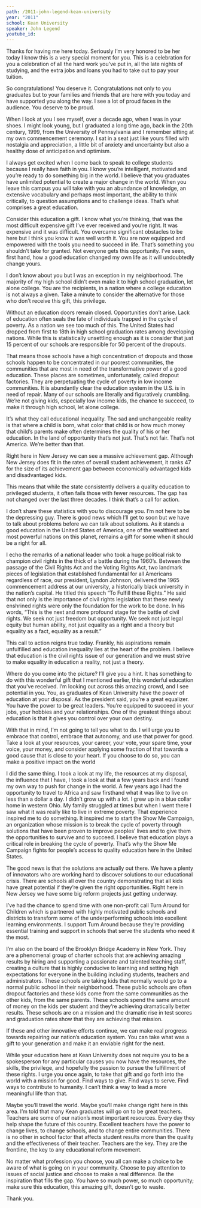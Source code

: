 ```yaml
---
path: /2011-john-legend-kean-university
year: "2011"
school: Kean University
speaker: John Legend
youtube_id: 
---
```


Thanks for having me here today. Seriously I’m very honored to be her today I know this is a very special moment for you. This is a celebration for you a celebration of all the hard work you’ve put in, all the late nights of studying, and the extra jobs and loans you had to take out to pay your tuition.

So congratulations! You deserve it. Congratulations not only to you graduates but to your families and friends that are here with you today and have supported you along the way. I see a lot of proud faces in the audience. You deserve to be proud.

When I look at you I see myself, over a decade ago, when I was in your shoes. I might look young, but I graduated a long time ago, back in the 20th century, 1999, from the University of Pennsylvania and I remember sitting at my own commencement ceremony. I sat in a seat just like yours filled with nostalgia and appreciation, a little bit of anxiety and uncertainty but also a healthy dose of anticipation and optimism.

I always get excited when I come back to speak to college students because I really have faith in you. I know you’re intelligent, motivated and you’re ready to do something big in the world. I believe that you graduates have unlimited potential to create a major change in the world. When you leave this campus you will take with you an abundance of knowledge, an extensive vocabulary and perhaps most important, the ability to think critically, to question assumptions and to challenge ideas. That’s what comprises a great education.

Consider this education a gift. I know what you’re thinking, that was the most difficult expensive gift I’ve ever received and you’re right. It was expensive and it was difficult. You overcame significant obstacles to be here but I think you know it was well worth it. You are now equipped and empowered with the tools you need to succeed in life. That’s something you shouldn’t take for granted. Not everyone gets this opportunity. I’ve seen, first hand, how a good education changed my own life as it will undoubtedly change yours.

I don’t know about you but I was an exception in my neighborhood. The majority of my high school didn’t even make it to high school graduation, let alone college. You are the recipients, in a nation where a college education is not always a given. Take a minute to consider the alternative for those who don’t receive this gift, this privilege.

Without an education doors remain closed. Opportunities don’t arise. Lack of education often seals the fate of individuals trapped in the cycle of poverty. As a nation we see too much of this. The United States had dropped from first to 18th in high school graduation rates among developing nations. While this is statistically unsettling enough as it is consider that just 15 percent of our schools are responsible for 50 percent of the dropouts.

That means those schools have a high concentration of dropouts and those schools happen to be concentrated in our poorest communities, the communities that are most in need of the transformative power of a good education. These places are sometimes, unfortunately, called dropout factories. They are perpetuating the cycle of poverty in low income communities. It is abundantly clear the education system in the U.S. is in need of repair. Many of our schools are literally and figuratively crumbling. We’re not giving kids, especially low income kids, the chance to succeed, to make it through high school, let alone college.

It’s what they call educational inequality. The sad and unchangeable reality is that where a child is born, what color that child is or how much money that child’s parents make often determines the quality of his or her education. In the land of opportunity that’s not just. That’s not fair. That’s not America. We’re better than that.

Right here in New Jersey we can see a massive achievement gap. Although New Jersey does fit in the rates of overall student achievement, it ranks 47 for the size of its achievement gap between economically advantaged kids and disadvantaged kids.

This means that while the state consistently delivers a quality education to privileged students, it often fails those with fewer resources. The gap has not changed over the last three decades. I think that’s a call for action.

I don’t share these statistics with you to discourage you. I’m not here to be the depressing guy. There is good news which I’ll get to soon but we have to talk about problems before we can talk about solutions. As it stands a good education in the United States of America, one of the wealthiest and most powerful nations on this planet, remains a gift for some when it should be a right for all.

I echo the remarks of a national leader who took a huge political risk to champion civil rights in the thick of a battle during the 1960’s. Between the passage of the Civil Rights Act and the Voting Rights Act, two landmark pieces of legislation that established fundamental for all Americans regardless of race, our president, Lyndon Johnson, delivered the 1965 commencement address at our university, a historically black university in the nation’s capital. He titled this speech “To Fulfill these Rights.” He said that not only is the importance of civil rights legislation that these newly enshrined rights were only the foundation for the work to be done. In his words, “This is the next and more profound stage for the battle of civil rights. We seek not just freedom but opportunity. We seek not just legal equity but human ability, not just equality as a right and a theory but equality as a fact, equality as a result.”

This call to action reigns true today. Frankly, his aspirations remain unfulfilled and education inequality lies at the heart of the problem. I believe that education is the civil rights issue of our generation and we must strive to make equality in education a reality, not just a theory.

Where do you come into the picture? I’ll give you a hint. It has something to do with this wonderful gift that I mentioned earlier, this wonderful education that you’ve received. I’m looking out across this amazing crowd, and I see potential in you. You, as graduates of Kean University have the power of education at your disposal. As the president said, you’re a great equalizer. You have the power to be great leaders. You’re equipped to succeed in your jobs, your hobbies and your relationships. One of the greatest things about education is that it gives you control over your own destiny.

With that in mind, I’m not going to tell you what to do. I will urge you to embrace that control, embrace that autonomy, and use that power for good. Take a look at your resources, your career, your vote, your spare time, your voice, your money, and consider applying some fraction of that towards a good cause that is close to your heart. If you choose to do so, you can make a positive impact on the world

I did the same thing. I took a look at my life, the resources at my disposal, the influence that I have, I took a look at that a few years back and I found my own way to push for change in the world. A few years ago I had the opportunity to travel to Africa and saw firsthand what it was like to live on less than a dollar a day. I didn’t grow up with a lot. I grew up in a blue collar home in western Ohio. My family struggled at times but when I went there I saw what it was really like to live in extreme poverty. That experience inspired me to do something. It inspired me to start the Show Me Campaign, an organization whose mission is to break the cycle of poverty through solutions that have been proven to improve peoples’ lives and to give them the opportunities to survive and to succeed. I believe that education plays a critical role in breaking the cycle of poverty. That’s why the Show Me Campaign fights for people’s access to quality education here in the United States.

The good news is that the solutions are actually out there. We have a plenty of innovators who are working hard to discover solutions to our educational crisis. There are schools all over the country demonstrating that all kids have great potential if they’re given the right opportunities. Right here in New Jersey we have some big reform projects just getting underway.

I’ve had the chance to spend time with one non-profit call Turn Around for Children which is partnered with highly motivated public schools and districts to transform some of the underperforming schools into excellent learning environments. I support Turn Around because they’re providing essential training and support in schools that serve the students who need it the most.

I’m also on the board of the Brooklyn Bridge Academy in New York. They are a phenomenal group of charter schools that are achieving amazing results by hiring and supporting a passionate and talented teaching staff, creating a culture that is highly conducive to learning and setting high expectations for everyone in the building including students, teachers and administrators. These schools are taking kids that normally would go to a normal public school in their neighborhood. These public schools are often dropout factories and these kids come from the same communities as the other kids, from the same parents. These schools spend the same amount of money on the kids per student and they’re achieving dramatically better results. These schools are on a mission and the dramatic rise in test scores and graduation rates show that they are achieving that mission.

If these and other innovative efforts continue, we can make real progress towards repairing our nation’s education system. You can take what was a gift to your generation and make it an enviable right for the next.

While your education here at Kean University does not require you to be a spokesperson for any particular causes you now have the resources, the skills, the privilege, and hopefully the passion to pursue the fulfillment of these rights. I urge you once again, to take that gift and go forth into the world with a mission for good. Find ways to give. Find ways to serve. Find ways to contribute to humanity. I can’t think a way to lead a more meaningful life than that.

Maybe you’ll travel the world. Maybe you’ll make change right here in this area. I’m told that many Kean graduates will go on to be great teachers. Teachers are some of our nation’s most important resources. Every day they help shape the future of this country. Excellent teachers have the power to change lives, to change schools, and to change entire communities. There is no other in school factor that affects student results more than the quality and the effectiveness of their teacher. Teachers are the key. They are the frontline, the key to any educational reform movement.

No matter what profession you choose, you all can make a choice to be aware of what is going on in your community. Choose to pay attention to issues of social justice and choose to make a real difference. Be the inspiration that fills the gap. You have so much power, so much opportunity; make sure this education, this amazing gift, doesn’t go to waste.

Thank you.